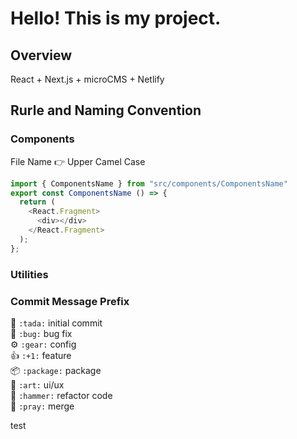 # Hello! This is my project.

## Overview

React + Next.js + microCMS + Netlify

## Rurle and Naming Convention

### Components

File Name 👉 Upper Camel Case

```JavaScript
import { ComponentsName } from "src/components/ComponentsName"
export const ComponentsName () => {
  return (
    <React.Fragment>
      <div></div>
    </React.Fragment>
  );
};
```

### Utilities

### Commit Message Prefix

🎉 `:tada:` initial commit
<br />
🐛 `:bug:` bug fix
<br />
⚙️ `:gear:` config
<br />
👍 `:+1:` feature
<br />
📦 `:package:` package
<br />
🎨 `:art:` ui/ux
<br />
🔨 `:hammer:` refactor code
<br />
🙏 `:pray:` merge

test